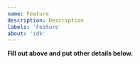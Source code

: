 ```yaml
---
name: Feature 
description: Description
labels: 'Feature'
about: 'idk'
---
```


**Fill out above and put other details below.**

